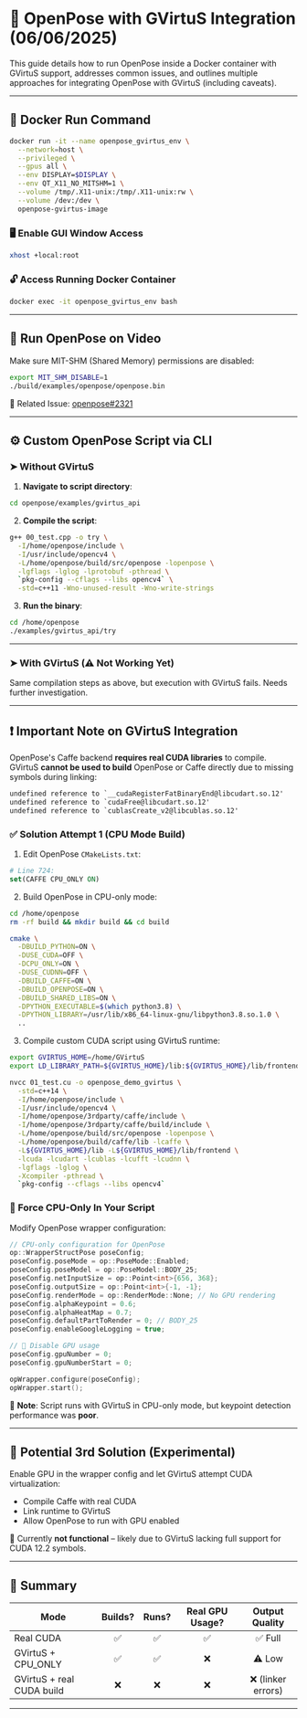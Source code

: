 # 🧠 OpenPose with GVirtuS Integration (06/06/2025)

This guide details how to run OpenPose inside a Docker container with GVirtuS support, addresses common issues, and outlines multiple approaches for integrating OpenPose with GVirtuS (including caveats).

---

## 🚀 Docker Run Command

```bash
docker run -it --name openpose_gvirtus_env \
  --network=host \
  --privileged \
  --gpus all \
  --env DISPLAY=$DISPLAY \
  --env QT_X11_NO_MITSHM=1 \
  --volume /tmp/.X11-unix:/tmp/.X11-unix:rw \
  --volume /dev:/dev \
  openpose-gvirtus-image
```

### 🖥️ Enable GUI Window Access

```bash
xhost +local:root
```

### 🔓 Access Running Docker Container

```bash
docker exec -it openpose_gvirtus_env bash
```

---

## 🎥 Run OpenPose on Video

Make sure MIT-SHM (Shared Memory) permissions are disabled:

```bash
export MIT_SHM_DISABLE=1
./build/examples/openpose/openpose.bin
```

📎 Related Issue: [openpose#2321](https://github.com/CMU-Perceptual-Computing-Lab/openpose/issues/2321)

---

## ⚙️ Custom OpenPose Script via CLI

### ➤ Without GVirtuS

1. **Navigate to script directory**:

```bash
cd openpose/examples/gvirtus_api
```

2. **Compile the script**:

```bash
g++ 00_test.cpp -o try \
  -I/home/openpose/include \
  -I/usr/include/opencv4 \
  -L/home/openpose/build/src/openpose -lopenpose \
  -lgflags -lglog -lprotobuf -pthread \
  `pkg-config --cflags --libs opencv4` \
  -std=c++11 -Wno-unused-result -Wno-write-strings
```

3. **Run the binary**:

```bash
cd /home/openpose
./examples/gvirtus_api/try
```

---

### ➤ With GVirtuS (⚠️ Not Working Yet)

Same compilation steps as above, but execution with GVirtuS fails. Needs further investigation.

---

## ❗ Important Note on GVirtuS Integration

OpenPose's Caffe backend **requires real CUDA libraries** to compile. GVirtuS **cannot be used to build** OpenPose or Caffe directly due to missing symbols during linking:

```txt
undefined reference to `__cudaRegisterFatBinaryEnd@libcudart.so.12'
undefined reference to `cudaFree@libcudart.so.12'
undefined reference to `cublasCreate_v2@libcublas.so.12'
```

### ✅ Solution Attempt 1 (CPU Mode Build)

1. Edit OpenPose `CMakeLists.txt`:

```cmake
# Line 724:
set(CAFFE CPU_ONLY ON)
```

2. Build OpenPose in CPU-only mode:

```bash
cd /home/openpose
rm -rf build && mkdir build && cd build

cmake \
  -DBUILD_PYTHON=ON \
  -DUSE_CUDA=OFF \
  -DCPU_ONLY=ON \
  -DUSE_CUDNN=OFF \
  -DBUILD_CAFFE=ON \
  -DBUILD_OPENPOSE=ON \
  -DBUILD_SHARED_LIBS=ON \
  -DPYTHON_EXECUTABLE=$(which python3.8) \
  -DPYTHON_LIBRARY=/usr/lib/x86_64-linux-gnu/libpython3.8.so.1.0 \
  ..
```

3. Compile custom CUDA script using GVirtuS runtime:

```bash
export GVIRTUS_HOME=/home/GVirtuS
export LD_LIBRARY_PATH=${GVIRTUS_HOME}/lib:${GVIRTUS_HOME}/lib/frontend:/home/openpose/build/src/openpose:/home/openpose/build/caffe/lib:$LD_LIBRARY_PATH

nvcc 01_test.cu -o openpose_demo_gvirtus \
  -std=c++14 \
  -I/home/openpose/include \
  -I/usr/include/opencv4 \
  -I/home/openpose/3rdparty/caffe/include \
  -I/home/openpose/3rdparty/caffe/build/include \
  -L/home/openpose/build/src/openpose -lopenpose \
  -L/home/openpose/build/caffe/lib -lcaffe \
  -L${GVIRTUS_HOME}/lib -L${GVIRTUS_HOME}/lib/frontend \
  -lcuda -lcudart -lcublas -lcufft -lcudnn \
  -lgflags -lglog \
  -Xcompiler -pthread \
  `pkg-config --cflags --libs opencv4`
```

### 🔧 Force CPU-Only In Your Script

Modify OpenPose wrapper configuration:

```cpp
// CPU-only configuration for OpenPose
op::WrapperStructPose poseConfig;
poseConfig.poseMode = op::PoseMode::Enabled;
poseConfig.poseModel = op::PoseModel::BODY_25;
poseConfig.netInputSize = op::Point<int>{656, 368};
poseConfig.outputSize = op::Point<int>{-1, -1};
poseConfig.renderMode = op::RenderMode::None; // No GPU rendering
poseConfig.alphaKeypoint = 0.6;
poseConfig.alphaHeatMap = 0.7;
poseConfig.defaultPartToRender = 0; // BODY_25
poseConfig.enableGoogleLogging = true;

// 🚫 Disable GPU usage
poseConfig.gpuNumber = 0;
poseConfig.gpuNumberStart = 0;

opWrapper.configure(poseConfig);
opWrapper.start();
```

📝 **Note**: Script runs with GVirtuS in CPU-only mode, but keypoint detection performance was **poor**.

---

## 🧪 Potential 3rd Solution (Experimental)

Enable GPU in the wrapper config and let GVirtuS attempt CUDA virtualization:

* Compile Caffe with real CUDA
* Link runtime to GVirtuS
* Allow OpenPose to run with GPU enabled

🚫 Currently **not functional** – likely due to GVirtuS lacking full support for CUDA 12.2 symbols.

---

## 📌 Summary

| Mode                        | Builds? | Runs? | Real GPU Usage? | Output Quality |
|----------------------------|:-------:|:-----:|:----------------:|:---------------:|
| Real CUDA                  | ✅      | ✅    | ✅               | ✅ Full         |
| GVirtuS + CPU_ONLY         | ✅      | ✅    | ❌               | ⚠️ Low          |
| GVirtuS + real CUDA build  | ❌      | ❌    | ❌               | ❌ (linker errors) |

---

